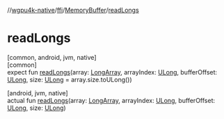 //[wgpu4k-native](../../../index.md)/[ffi](../index.md)/[MemoryBuffer](index.md)/[readLongs](read-longs.md)

# readLongs

[common, android, jvm, native]\
[common]\
expect fun [readLongs](read-longs.md)(array: [LongArray](https://kotlinlang.org/api/core/kotlin-stdlib/kotlin/-long-array/index.html), arrayIndex: [ULong](https://kotlinlang.org/api/core/kotlin-stdlib/kotlin/-u-long/index.html), bufferOffset: [ULong](https://kotlinlang.org/api/core/kotlin-stdlib/kotlin/-u-long/index.html), size: [ULong](https://kotlinlang.org/api/core/kotlin-stdlib/kotlin/-u-long/index.html) = array.size.toULong())

[android, jvm, native]\
actual fun [readLongs](read-longs.md)(array: [LongArray](https://kotlinlang.org/api/core/kotlin-stdlib/kotlin/-long-array/index.html), arrayIndex: [ULong](https://kotlinlang.org/api/core/kotlin-stdlib/kotlin/-u-long/index.html), bufferOffset: [ULong](https://kotlinlang.org/api/core/kotlin-stdlib/kotlin/-u-long/index.html), size: [ULong](https://kotlinlang.org/api/core/kotlin-stdlib/kotlin/-u-long/index.html))